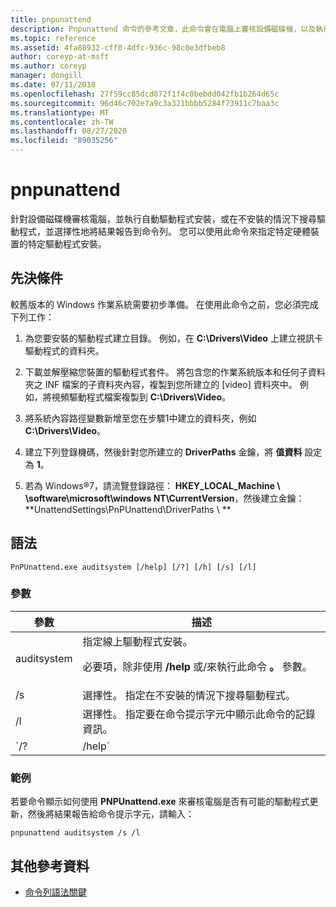 ```yaml
---
title: pnpunattend
description: Pnpunattend 命令的參考文章，此命令會在電腦上審核設備磁碟機，以及執行無提示驅動程式安裝。
ms.topic: reference
ms.assetid: 4fa88932-cff0-4dfc-936c-98c0e3dfbeb8
author: coreyp-at-msft
ms.author: coreyp
manager: dongill
ms.date: 07/11/2018
ms.openlocfilehash: 27f59cc85dcd872f1f4c0bebdd042fb1b264d65c
ms.sourcegitcommit: 96d46c702e7a9c3a321bbbb5284f73911c7baa3c
ms.translationtype: MT
ms.contentlocale: zh-TW
ms.lasthandoff: 08/27/2020
ms.locfileid: "89035256"
---
```

# <a name="pnpunattend"></a>pnpunattend

針對設備磁碟機審核電腦，並執行自動驅動程式安裝，或在不安裝的情況下搜尋驅動程式，並選擇性地將結果報告到命令列。 您可以使用此命令來指定特定硬體裝置的特定驅動程式安裝。

## <a name="prerequisites"></a>先決條件

較舊版本的 Windows 作業系統需要初步準備。 在使用此命令之前，您必須完成下列工作：

1. 為您要安裝的驅動程式建立目錄。 例如，在 **C:\Drivers\Video** 上建立視訊卡驅動程式的資料夾。

2. 下載並解壓縮您裝置的驅動程式套件。 將包含您的作業系統版本和任何子資料夾之 INF 檔案的子資料夾內容，複製到您所建立的 [video] 資料夾中。 例如，將視頻驅動程式檔案複製到 **C:\Drivers\Video**。

3. 將系統內容路徑變數新增至您在步驟1中建立的資料夾，例如 **C:\Drivers\Video**。

4. 建立下列登錄機碼，然後針對您所建立的 **DriverPaths** 金鑰，將 **值資料** 設定為 **1**。

5. 若為 Windows®7，請流覽登錄路徑： **HKEY_LOCAL_Machine \\ \software\microsoft\windows NT\CurrentVersion**，然後建立金鑰： **UnattendSettings\PnPUnattend\DriverPaths \\ **

## <a name="syntax"></a>語法

```
PnPUnattend.exe auditsystem [/help] [/?] [/h] [/s] [/l]
```

### <a name="parameters"></a>參數

| 參數 | 描述 |
|--|--|
| auditsystem | 指定線上驅動程式安裝。<p>必要項，除非使用 **/help** 或/來執行此命令 **。** 參數。 |
| /s | 選擇性。 指定在不安裝的情況下搜尋驅動程式。 |
| /l | 選擇性。 指定要在命令提示字元中顯示此命令的記錄資訊。 |
| `/? | /help` | 選擇性。 在命令提示字元中顯示此命令的說明。 |

### <a name="examples"></a>範例

若要命令顯示如何使用 **PNPUnattend.exe** 來審核電腦是否有可能的驅動程式更新，然後將結果報告給命令提示字元，請輸入：

```
pnpunattend auditsystem /s /l
```

## <a name="additional-references"></a>其他參考資料

- [命令列語法關鍵](command-line-syntax-key.md)
